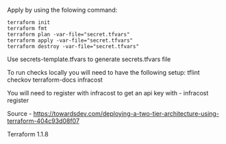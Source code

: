 Apply by using the folowing command:
```
terraform init
terraform fmt
terraform plan -var-file="secret.tfvars"
terraform apply -var-file="secret.tfvars"
terraform destroy -var-file="secret.tfvars"
```

Use secrets-template.tfvars to generate secrets.tfvars file

To run checks locally you will need to have the following setup:
tflint
checkov
terraform-docs
infracost

You will need to register with infracost to get an api key with - infracost register

Source - https://towardsdev.com/deploying-a-two-tier-architecture-using-terraform-404c93d08f07

Terraform 1.1.8